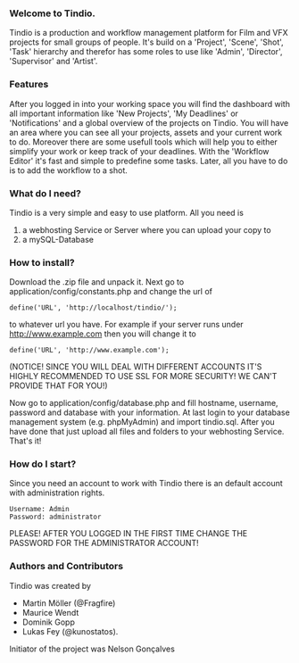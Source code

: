 ### Welcome to Tindio.
Tindio is a production and workflow management platform for Film and VFX projects for small groups of people. It's build on a 'Project', 'Scene', 'Shot', 'Task' hierarchy and therefor has some roles to use like 'Admin', 'Director', 'Supervisor' and 'Artist'.

### Features
After you logged in into your working space you will find the dashboard with all important information like 'New Projects', 'My Deadlines' or 'Notifications' and a global overview of the projects on Tindio.
You will have an area where you can see all your projects, assets and your current work to do. Moreover there are some usefull tools which will help you to either simplify your work or keep track of your deadlines. With the 'Workflow Editor' it's fast and simple to predefine some tasks. Later, all you have to do is to add the workflow to a shot.

### What do I need?
Tindio is a very simple and easy to use platform. All you need is

1. a webhosting Service or Server where you can upload your copy to
2. a mySQL-Database

### How to install?
Download the .zip file and unpack it. Next go to application/config/constants.php and change the url of
```
define('URL', 'http://localhost/tindio/');
```
to whatever url you have. For example if your server runs under http://www.example.com then you will change it to
```
define('URL', 'http://www.example.com');
```

(NOTICE! SINCE YOU WILL DEAL WITH DIFFERENT ACCOUNTS IT'S HIGHLY RECOMMENDED TO USE SSL FOR MORE SECURITY! WE CAN'T PROVIDE THAT FOR YOU!)

Now go to application/config/database.php and fill hostname, username, password and database with your information. At last login to your database management system (e.g. phpMyAdmin) and import tindio.sql.
After you have done that just upload all files and folders to your webhosting Service.
That's it!

### How do I start?
Since you need an account to work with Tindio there is an default account with administration rights.
```
Username: Admin
Password: administrator
```

PLEASE! AFTER YOU LOGGED IN THE FIRST TIME CHANGE THE PASSWORD FOR THE ADMINISTRATOR ACCOUNT!

### Authors and Contributors
Tindio was created by

* Martin Möller (@Fragfire)
* Maurice Wendt
* Dominik Gopp
* Lukas Fey (@kunostatos).

Initiator of the project was Nelson Gonçalves
